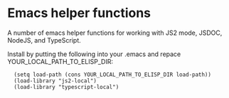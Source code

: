 # Emacs helper functions

A number of emacs helper functions for working with JS2 mode, JSDOC, NodeJS, and TypeScript.

Install by putting the following into your .emacs and repace YOUR_LOCAL_PATH_TO_ELISP_DIR:

      (setq load-path (cons YOUR_LOCAL_PATH_TO_ELISP_DIR load-path))
      (load-library "js2-local")
      (load-library "typescript-local")

